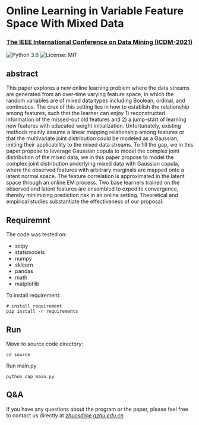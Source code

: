 # Online Learning in Variable Feature Space With Mixed Data
### [The IEEE International Conference on Data Mining (ICDM-2021)](https://icdm2021.auckland.ac.nz/)

![Python 3.6](https://img.shields.io/badge/python-3.6-green.svg)
![License: MIT](https://img.shields.io/badge/License-MIT-green.svg)

## abstract
This paper explores a new online learning problem where the data streams are generated from an over-time varying feature space, in which the random variables are of mixed data types including Boolean, ordinal, and continuous. The crux of this setting lies in how to establish the relationship among features, such that the learner can enjoy 1) reconstructed information of the missed-out old features and 2) a jump-start of learning new features with educated weight initialization.  Unfortunately, existing methods mainly assume a linear mapping relationship among features or that the multivariate joint distribution could be modeled as a Gaussian, imiting their applicability to the mixed data streams. To fill the gap, we in this paper propose to leverage Gaussian copula to model the complex joint distribution of the mixed data, we in this paper propose to model the complex joint distribution underlying mixed data with Gaussian copula, where the observed features with arbitrary marginals are mapped onto a latent normal space. The feature correlation is approximated in the latent space through an online EM process. Two base learners trained on the observed and latent features are ensembled to expedite convergence, thereby minimizing prediction risk in an online setting. Theoretical and empirical studies substantiate the effectiveness of our proposal.

## Requiremnt

The code was tested on:

- scipy
- statsmodels
- numpy
- sklearn
- pandas
- math
- matplotlib

To install requirement:
```
# install requirement
pip install -r requirements
```

## Run
Move to source code directory:
```
cd source
```
Run main.py 
```
python cap_main.py 
```
## Q&A
If you have any questions about the program or the paper, please feel free to contact us directly at *zhuosd@e.gzhu.edu.cn*
